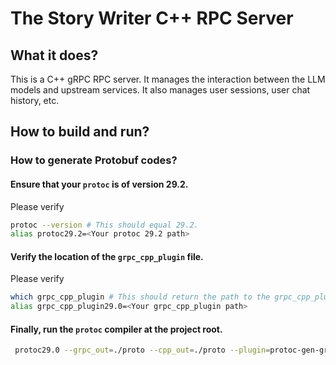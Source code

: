 # The Story Writer C++ RPC Server

## What it does?

This is a C++ gRPC RPC server. It manages the interaction between the LLM models and upstream services.
It also manages user sessions, user chat history, etc.

## How to build and run?

### How to generate Protobuf codes?

#### Ensure that your `protoc` is of version 29.2.

Please verify

```bash
protoc --version # This should equal 29.2.
alias protoc29.2=<Your protoc 29.2 path>
```

#### Verify the location of the `grpc_cpp_plugin` file.

Please verify

```bash
which grpc_cpp_plugin # This should return the path to the grpc_cpp_plugin file.
alias grpc_cpp_plugin29.0=<Your grpc_cpp_plugin path>
```

#### Finally, run the `protoc` compiler at the project root.

```bash
 protoc29.0 --grpc_out=./proto --cpp_out=./proto --plugin=protoc-gen-grpc=grpc_cpp_plugin29.0 ./story_writer.proto
```